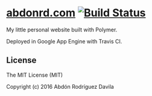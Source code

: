 # [abdonrd.com](http://abdonrd.com) [![Build Status](https://travis-ci.org/abdonrd/abdonrd.com.svg?branch=master)](https://travis-ci.org/abdonrd/abdonrd.com)

My little personal website built with Polymer.

Deployed in Google App Engine with Travis CI.

## License

The MIT License (MIT)

Copyright (c) 2016 Abdón Rodríguez Davila
